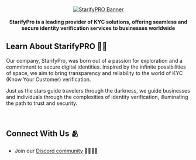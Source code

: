 <br />
<p align="center">
    <a href="https://starifypro.com" target="_blank"><img src="https://starifypro.com/covreadme.jpg" alt="StarifyPRO Banner"></a>
    <br />
    <br />
    <b>StarifyPro is a leading provider of KYC solutions, offering seamless and secure identity verification services to businesses worldwide</b>
</p>

<h2>Learn About StarifyPRO 🧑‍🎓</h2>

<p>Our company, StarifyPro, was born out of a passion for exploration and a commitment to secure digital identities. Inspired by the infinite possibilities of space, we aim to bring transparency and reliability to the world of KYC (Know Your Customer) verification. </p>
<p>Just as the stars guide travelers through the darkness, we guide businesses and individuals through the complexities of identity verification, illuminating the path to trust and security.</p>

<br />
<h2>Connect With Us 🫂</h2>
<ul>
    <li>Join our <a href="https://discord.gg/432UvZkQgC">Discord community</a> 👨‍👩‍👧‍👦</li>
</ul>
